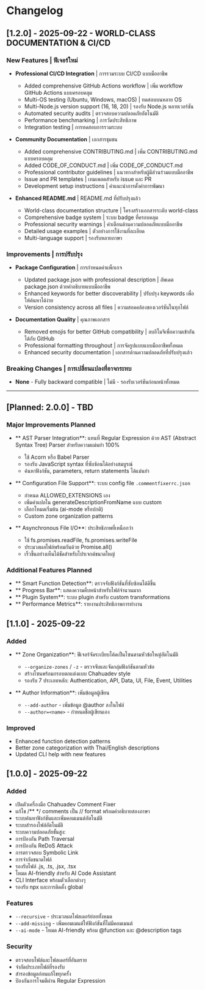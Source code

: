 # Changelog

## [1.2.0] - 2025-09-22 - **WORLD-CLASS DOCUMENTATION & CI/CD**

### New Features | ฟีเจอร์ใหม่
- **Professional CI/CD Integration** | การรวมระบบ CI/CD แบบมืออาชีพ
  - Added comprehensive GitHub Actions workflow | เพิ่ม workflow GitHub Actions แบบครอบคลุม
  - Multi-OS testing (Ubuntu, Windows, macOS) | ทดสอบบนหลาย OS
  - Multi-Node.js version support (16, 18, 20) | รองรับ Node.js หลายเวอร์ชัน
  - Automated security audits | ตรวจสอบความปลอดภัยอัตโนมัติ
  - Performance benchmarking | การวัดประสิทธิภาพ
  - Integration testing | การทดสอบการรวมระบบ

- **Community Documentation** | เอกสารชุมชน
  - Added comprehensive CONTRIBUTING.md | เพิ่ม CONTRIBUTING.md แบบครอบคลุม
  - Added CODE_OF_CONDUCT.md | เพิ่ม CODE_OF_CONDUCT.md
  - Professional contributor guidelines | แนวทางสำหรับผู้มีส่วนร่วมแบบมืออาชีพ
  - Issue and PR templates | เทมเพลตสำหรับ issue และ PR
  - Development setup instructions | คำแนะนำการตั้งค่าการพัฒนา

- **Enhanced README.md** | README.md ที่ปรับปรุงแล้ว
  - World-class documentation structure | โครงสร้างเอกสารระดับ world-class
  - Comprehensive badge system | ระบบ badge ที่ครอบคลุม
  - Professional security warnings | คำเตือนด้านความปลอดภัยแบบมืออาชีพ
  - Detailed usage examples | ตัวอย่างการใช้งานที่ละเอียด
  - Multi-language support | รองรับหลายภาษา

### Improvements | การปรับปรุง
- **Package Configuration** | การกำหนดค่าแพ็กเกจ
  - Updated package.json with professional description | อัพเดต package.json ด้วยคำอธิบายแบบมืออาชีพ
  - Enhanced keywords for better discoverability | ปรับปรุง keywords เพื่อให้ค้นหาได้ง่าย
  - Version consistency across all files | ความสอดคล้องของเวอร์ชันในทุกไฟล์

- **Documentation Quality** | คุณภาพเอกสาร
  - Removed emojis for better GitHub compatibility | ลบอิโมจิเพื่อความเข้ากันได้กับ GitHub
  - Professional formatting throughout | การจัดรูปแบบแบบมืออาชีพทั้งหมด
  - Enhanced security documentation | เอกสารด้านความปลอดภัยที่ปรับปรุงแล้ว

### Breaking Changes | การเปลี่ยนแปลงที่อาจกระทบ
- **None** - Fully backward compatible | ไม่มี - รองรับเวอร์ชันก่อนหน้าทั้งหมด

---

## [Planned: 2.0.0] - TBD 

### Major Improvements Planned
- ** AST Parser Integration**: แทนที่ Regular Expression ด้วย AST (Abstract Syntax Tree) Parser สำหรับความแม่นยำ 100%
  - ใช้ Acorn หรือ Babel Parser
  - รองรับ JavaScript syntax ที่ซับซ้อนได้อย่างสมบูรณ์
  - ค้นหาฟังก์ชัน, parameters, return statements ได้แม่นยำ

- ** Configuration File Support**: ระบบ config file `.commentfixerrc.json`
  - กำหนด ALLOWED_EXTENSIONS เอง
  - เพิ่มคำแปลใน generateDescriptionFromName แบบ custom
  - เลือกโหมดเริ่มต้น (ai-mode หรือปกติ)
  - Custom zone organization patterns

- ** Asynchronous File I/O**: ประสิทธิภาพที่เหนือกว่า
  - ใช้ fs.promises.readFile, fs.promises.writeFile
  - ประมวลผลไฟล์พร้อมกันด้วย Promise.all()
  - เร็วขึ้นอย่างเห็นได้ชัดสำหรับโปรเจกต์ขนาดใหญ่

### Additional Features Planned
- ** Smart Function Detection**: ตรวจจับฟังก์ชันที่ซับซ้อนได้ดีขึ้น
- ** Progress Bar**: แสดงความคืบหน้าสำหรับไฟล์จำนวนมาก
- ** Plugin System**: ระบบ plugin สำหรับ custom transformations
- ** Performance Metrics**: รายงานประสิทธิภาพการทำงาน

## [1.1.0] - 2025-09-22

### Added
- ** Zone Organization**: ฟีเจอร์จัดระเบียบโค้ดเป็นโซนตามหัวข้อใหญ่อัตโนมัติ
  - `--organize-zones` / `-z` - ตรวจจับและจัดกลุ่มฟังก์ชันตามหัวข้อ
  - สร้างโซนพร้อมกรอบตกแต่งแบบ Chahuadev style
  - รองรับ 7 ประเภทหลัก: Authentication, API, Data, UI, File, Event, Utilities
  
- ** Author Information**: เพิ่มข้อมูลผู้เขียน
  - `--add-author` - เพิ่มข้อมูล @author ลงในไฟล์
  - `--author=<name>` - กำหนดชื่อผู้เขียนเอง

### Improved
- Enhanced function detection patterns
- Better zone categorization with Thai/English descriptions
- Updated CLI help with new features

## [1.0.0] - 2025-09-22

### Added
-  เปิดตัวเครื่องมือ Chahuadev Comment Fixer
-  แก้ไข /** */ comments เป็น // format พร้อมคำอธิบายสองภาษา
-  ระบบค้นหาฟังก์ชันและเพิ่มคอมเมนต์อัตโนมัติ
-  ระบบสำรองไฟล์อัตโนมัติ
-  ระบบความปลอดภัยขั้นสูง:
  - การป้องกัน Path Traversal
  - การป้องกัน ReDoS Attack
  - การตรวจสอบ Symbolic Link
  - การจำกัดขนาดไฟล์
-  รองรับไฟล์ .js, .ts, .jsx, .tsx
-  โหมด AI-friendly สำหรับ AI Code Assistant
-  CLI Interface พร้อมตัวเลือกต่างๆ
-  รองรับ npx และการติดตั้ง global

### Features
- `--recursive` - ประมวลผลโฟลเดอร์ย่อยทั้งหมด
- `--add-missing` - เพิ่มคอมเมนต์ให้ฟังก์ชันที่ไม่มีคอมเมนต์
- `--ai-mode` - โหมด AI-friendly พร้อม @function และ @description tags

### Security
- ตรวจสอบไฟล์และโฟลเดอร์ที่อันตราย
- จำกัดประเภทไฟล์ที่รองรับ
- สำรองข้อมูลก่อนแก้ไขทุกครั้ง
- ป้องกันการโจมตีผ่าน Regular Expression